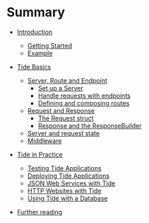 # Summary

- [Introduction](./01-introduction/00-introduction.md)
  - [Getting Started](./01-introduction/01-getting_started.md)
  - [Example](./01-introduction/02-example.md)
- [Tide Basics]()
  - [Server, Route and Endpoint](./02-server_routes_endpoints/00-intro.md)
    - [Set up a Server](./02-server_routes_endpoints/01-server.md)
    - [Handle requests with endpoints](./02-server_routes_endpoints/02-endpoints.md)
    - [Defining and composing routes](./02-server_routes_endpoints/03-routes.md)
  - [Request and Response](./03-request-response/00-request-response.md)
    - [The Request struct](./03-request-response/01-request.md)
    - [Response and the ResponseBuilder]()
  - [Server and request state](./04-state.md)
  - [Middleware]()
- [Tide in Practice]()
  - [Testing Tide Applications]()
  - [Deploying Tide Applications]()
  - [JSON Web Services with Tide]()
  - [HTTP Websites with Tide]()
  - [Using Tide with a Database]()

- [Further reading](./a-further-reading.md)